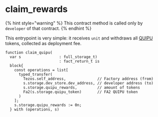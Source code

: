 # claim\_rewards

{% hint style="warning" %}
This contract method is called only by `developer` of that contract.
{% endhint %}

This entrypoint is very simple: it receives `unit` and withdraws all [QUIPU](https://better-call.dev/mainnet/KT193D4vozYnhGJQVtw7CoxxqphqUEEwK6Vb/metadata) tokens, collected as deployment fee.

```pascaligo
function claim_quipu(
  var s                 : full_storage_t)
                        : fact_return_t is
  block{
    const operations = list[
      typed_transfer(
        Tezos.self_address,              // Factory address (from)
        s.storage.dev_store.dev_address, // developer address (to)
        s.storage.quipu_rewards,         // amount of tokens
        Fa2(s.storage.quipu_token)       // FA2 QUIPU token
      )
    ];
    s.storage.quipu_rewards := 0n;
  } with (operations, s)
```
